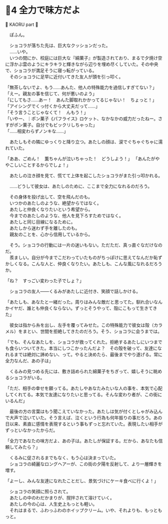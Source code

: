 # 🍨4 全力で味方だよ

🍨 KAORU part 🍨

　ぽふん。

　ショコラが落ちた先は、巨大なクッションだった。  
　……いや。  
　いつの間にか、校庭には巨大な『綿菓子』が製造されており、まるで夕焼け空に浮かぶ雲のようにキラキラと輝きながら辺りを埋め尽くしていた。その中央で、ショコラが満足そうに寝っ転がっている。  
　そのショコラに足早に近付いてきた友人が頭を引っ叩く。

「無茶しないでよ、もう……あんた、他人の特殊能力を過信しすぎてない？」  
「えー。親友の事を信じて、何が悪いのよう」  
「にしてもさ……あー！　あんた脚取れかかってるじゃない！　ちょっと！」  
「アイシングでくっ付くから大丈夫だって……」  
「そう言うことじゃなくて！　んもう！」  
「いやー、｜ポン菓子《パフライス》ロケット、なかなかの威力だったねー。さすがポン菓子。自分でもビックリしちゃった」  
「……相変わらずノンキな……」

　あたしもその隣にゆっくりと降り立つ。あたしの顔は、涙でぐちゃぐちゃに濡れていた。

「ああ、ごめん！　薫ちゃんが泣いちゃった！　どうしよう！」
「あんたがややこしいことするからでしょ！」

　あたしの泣き顔を見て、慌てて上体を起こしたショコラがまた引っ叩かれる。

　……どうして彼女は、あたしのために、ここまで全力になれるのだろう。

　その身体を投げ出して、空を飛んだのも。  
　いつかのあたしのような、絶望からではなく。  
　あたしと仲良くなりたいという希望から。  
　今までのあたしのような、他人を見下ろすためではなく。  
　あたしと同じ目線になるために。  
　あたしから迷わず手を離したのも。  
　親友のことを、心から信用しているから。

　そう。ショコラの行動には一片の迷いもない。ただただ、真っ直ぐなだけなのだ。  
　羨ましい。自分が今までこだわっていたものがちっぽけに思えてなんだか恥ずかしくなる。こんな人と、仲良くなりたい。あたしも、こんな風になれるだろうか。

「ね？　すっごい変わった子でしょ？」

　ショコラの友人――くるみがあたしに近付き、笑顔で話しかける。

「あたしも、あなたと一緒だった。周りはみんな敵だと思ってた。馴れ合いなんかイヤだ、誰とも仲良くならない。ずっとそうやって、殻にこもって生きてきた」

　彼女は指から糸を出し、左手を覆ってみせた。この特殊能力で彼女は殻（カラメル）をまとい、世間を拒絶してきたのだろう。そう、ショコラに会うまでは。

「でも、そんなあたしを、ショコラが救ってくれた。拒絶するあたしにいつまでも食らいついてきた。本当にしつこかったんだよ？　その殻を破って、友達になれるまでは絶対に諦めない、って。やると決めたら、最後までやり遂げる。常に全力なんだ、あの子は」

　くるみの見つめる先には、敷き詰められた綿菓子をちぎって、嬉しそうに眺めるショコラがいる。

「ただ、相手の幸せを願ってる。あたしやあなたみたいな人の事を、本気で心配してくれてる。本気で友達になりたいと思ってる。そんな変わり者が、この街にいるんだ」

　最後の方の言葉はもう聞こえていなかった。あたしは気が付くとしゃがみ込んで大声で泣いていた。そう言えば、泣くという行為も何年振りの事だろう。あの日以来、素直に感情を表現するという事もずっと忘れていた。表現したい相手がずっといなかったからだ。

「全力であなたの味方だよ、あの子は。あたしが保証する。だから、あなたも信頼してみたら？」

　くるみに促されるまでもなく、もう心は決まっていた。  
　ショコラの綺麗なロングヘアーが、この街の夕陽を反射して、より一層輝きを増す。

「よーし、みんな友達になれたことだし、景気づけにケーキ食べに行くよ！」

　ショコラの笑顔に照らされて。  
　あたしの中のわだかまりが、撹拌されて溶けていく。  
　あたしの今の心は、人生史上もっとも軽い。  
　それはまるで、ふわっふわのホイップクリーム。いや、それよりも、もっともっと。
